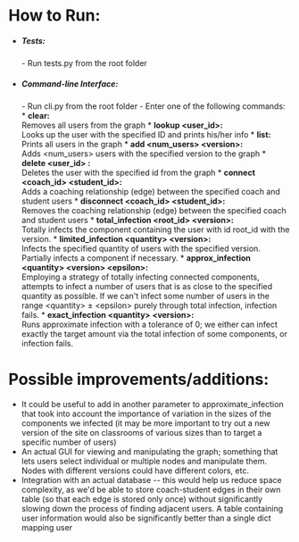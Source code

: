 # How to Run:
- <h5>Tests:</h5>
    - Run tests.py from the root folder
- <h5>Command-line Interface:</h5>
  - Run cli.py from the root folder
  - Enter one of the following commands:
    * <b>clear:</b> <br/> Removes all users from the graph
    * <b>lookup &lt;user_id>:</b> <br/> Looks up the user with the specified ID and prints his/her info
    * <b>list:</b> <br/> Prints all users in the graph
    * <b>add &lt;num_users> &lt;version>:</b> <br/> Adds &lt;num_users> users with the specified version to the graph
    * <b>delete &lt;user_id> :</b> <br/> Deletes the user with the specified id from the graph
    * <b>connect &lt;coach_id> &lt;student_id>:</b> <br/> Adds a coaching relationship (edge) between the specified coach and student users
    * <b>disconnect &lt;coach_id> &lt;student_id>:</b> <br/> Removes the coaching relationship (edge) between the specified coach and student users
    * <b>total_infection &lt;root_id> &lt;version>:</b> <br/> Totally infects the component containing the user with id root_id with the version.
    * <b>limited_infection &lt;quantity> &lt;version>:</b> <br/>  Infects the specified quantity of users with the specified version. Partially infects a component if necessary.
    * <b>approx_infection &lt;quantity> &lt;version> &lt;epsilon>:</b> <br/> Employing a strategy of totally infecting connected components, attempts to infect a number of users that is as close to the specified quantity as possible. If we can't infect some number of users in the range &lt;quantity> &plusmn; &lt;epsilon> purely through total infection, infection fails.
    * <b>exact_infection &lt;quantity> &lt;version>:</b> <br/> Runs approximate infection with a tolerance of 0; we either
        can infect exactly the target amount via the total infection of some components, or infection fails.

# Possible improvements/additions:
- It could be useful to add in another parameter to approximate_infection that took into account the importance of variation in the sizes of the components we infected (it may be more important to try out a new version of the site on classrooms of various sizes than to target a specific number of users)
- An actual GUI for viewing and manipulating the graph; something that lets users select individual or multiple nodes and manipulate them. Nodes with different versions could have different colors, etc.
- Integration with an actual database -- this would help us reduce space complexity, as we'd be able to store coach-student edges in their own table (so that each edge is stored only once) without significantly slowing down the process of finding adjacent users. A table containing user information would also be significantly better than a single dict mapping user